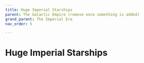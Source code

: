 ```yaml
---
title: Huge Imperial Starships
parent: The Galactic Empire (remove once something is added)
grand_parent: The Imperial Era
nav_order: 5

---
```


# Huge Imperial Starships

